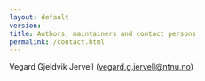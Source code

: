 ```yaml
---
layout: default
version: 
title: Authors, maintainers and contact persons
permalink: /contact.html
---
```


Vegard Gjeldvik Jervell (vegard.g.jervell@ntnu.no)